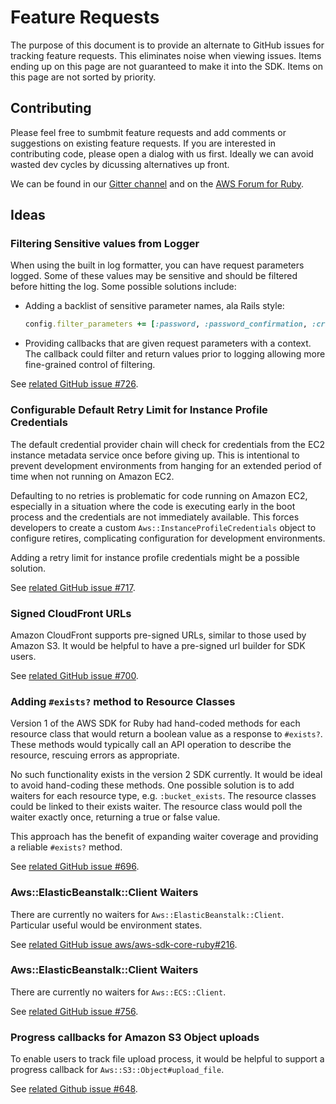 # Feature Requests

The purpose of this document is to provide an alternate to GitHub issues for tracking feature requests. This eliminates noise when viewing issues. Items ending up on this page are not guaranteed to make it into the SDK. Items on this page are not sorted by priority.

## Contributing

Please feel free to sumbmit feature requests and add comments or suggestions on existing feature requests. If you are interested in contributing code, please open a dialog with us first. Ideally we can avoid wasted dev cycles by dicussing alternatives up front.

We can be found in our [Gitter channel](http://gitter.im/aws/aws-sdk-ruby) and on the [AWS Forum for Ruby](https://forums.aws.amazon.com/forum.jspa?forumID=125).

## Ideas

### Filtering Sensitive values from Logger

When using the built in log formatter, you can have request parameters logged. Some of these values may be sensitive and should be filtered before hitting the log. Some possible solutions include:

* Adding a backlist of sensitive parameter names, ala Rails style:

  ```ruby
  config.filter_parameters += [:password, :password_confirmation, :credit_card]
  ```

* Providing callbacks that are given request parameters with a context. The callback could filter and return values prior to logging allowing more fine-grained control of filtering.

See [related GitHub issue #726](https://github.com/aws/aws-sdk-ruby/issues/726).

### Configurable Default Retry Limit for Instance Profile Credentials

The default credential provider chain will check for credentials from the EC2 instance metadata service once before giving up. This is intentional to prevent development environments from hanging for an extended period of time when not running on Amazon EC2.

Defaulting to no retries is problematic for code running on Amazon EC2, especially in a situation where the code is executing early in the boot process and the credentials are not immediately available. This forces developers to create a custom `Aws::InstanceProfileCredentials` object to configure retires, complicating configuration for development environments.

Adding a retry limit for instance profile credentials might be a possible solution.

See [related GitHub issue #717](https://github.com/aws/aws-sdk-ruby/issues/717).

### Signed CloudFront URLs

Amazon CloudFront supports pre-signed URLs, similar to those used by Amazon S3. It would be helpful to have a pre-signed url builder for SDK users.

See [related GitHub issue #700](https://github.com/aws/aws-sdk-ruby/issues/700).

### Adding `#exists?` method to Resource Classes

Version 1 of the AWS SDK for Ruby had hand-coded methods for each resource class that would return a boolean value as a response to `#exists?`. These methods would typically call an API operation to describe the resource, rescuing errors as appropriate.

No such functionality exists in the version 2 SDK currently. It would be ideal to avoid hand-coding these methods. One possible solution is to add waiters for each resource type, e.g. `:bucket_exists`. The resource classes could be linked to their exists waiter. The resource class would poll the waiter exactly once, returning a true or false value.

This approach has the benefit of expanding waiter coverage and providing a reliable `#exists?` method.

See [related GitHub issue #696](https://github.com/aws/aws-sdk-ruby/issues/696).

### Aws::ElasticBeanstalk::Client Waiters

There are currently no waiters for `Aws::ElasticBeanstalk::Client`. Particular useful would be environment states.

See [related GitHub issue aws/aws-sdk-core-ruby#216](https://github.com/aws/aws-sdk-core-ruby/issues/216).

### Aws::ElasticBeanstalk::Client Waiters

There are currently no waiters for `Aws::ECS::Client`.

See [related GitHub issue #756](https://github.com/aws/aws-sdk-ruby/issues/756).

### Progress callbacks for Amazon S3 Object uploads

To enable users to track file upload process, it would be helpful to support a progress callback for `Aws::S3::Object#upload_file`.

See [related Github issue #648](https://github.com/aws/aws-sdk-ruby/issues/648#issuecomment-78246370).
